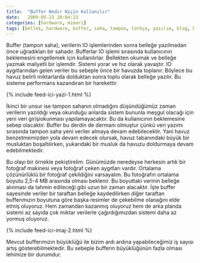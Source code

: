 ```yaml
---
title:  "Buffer Nedir Niçin Kullanılır"
date:   2009-05-23 20:04:23
categories: [hardware, mimari]
tags: [bellek, hardware, buffer, saha, tampon, türkçe, yazılım, blog, blogger, mehmet cem yücel]
---
```


Buffer (tampon saha), verilerin IO işlemlerinden sonra belleğe yazılmadan önce uğradıkları bir sahadır. Bufferlar IO işlemi sırasında kullanıcının beklemesini engellemek için kullanılırlar. Bellekten okumak ve belleğe yazmak maliyetli bir işlemdir. Sistemi yorar ve hız olarak yavaştır. IO aygıtlarından gelen veriler bu sebeple önce bir havuzda toplanır. Böylece bu havuz belirli miktarlarda dolduktan sonra toplu olarak belleğe yazılır. Bu sisteme performans kazandıran bir harekettir.

{% include feed-ici-yazi-1.html %}

İkinci bir unsur ise tampon sahanın olmadığını düşündüğümüz zaman verilerin yazıldığı veya okunduğu anlarda sistem bununla meşgul olacağı için yeni veri girişiokunması yapılamayacaktır. Bu da kullanıcının beklemesine sebep olacaktır. Buffer bu derdin de dermanı olmuştur çünkü veri yazımı sırasında tampon saha yeni veriler almaya devam edebilecektir. Yani havuz benzetmemizden yola devam edecek olursak, havuz tabanındaki büyük bir musluktan boşaltılırken, yukarıdaki bir musluk da havuzu doldurmaya devam edebilmektedir.

Bu olayı bir örnekle pekiştirelim. Günümüzde neredeyse herkesin artık bir fotoğraf makinesi veya fotoğraf çeken aygıtları vardır. Ortalama çözünürlüklü bir fotoğraf çekildiğini varsayalım. Bu fotoğrafın ortalama boyutu 2,5-4 MB arasında olması beklenir. Bu boyuttaki verinin belleğe alınması da tahmin edileceği gibi uzun bir zaman alacaktır. İşte buffer sayesinde veriler bir taraftan belleğe kaydedilirken diğer taraftan bufferımızın boyutuna göre başka resimler de çekebilme olanağını elde etmiş oluyoruz. Hem zamandan kazanmış oluyoruz hem de arka planda sistemi az sayıda çok miktar verilerle çağırdığımızdan sistemi daha az yormuş oluyoruz.

{% include feed-ici-imaj-2.html %}

Mevcut bufferımızın büyüklüğü ile bizim ardı ardına yapabileceğimiz iş sayısı artış gösterebilmektedir. Bu sebeple bufferın büyüklüğünün fazla olması lehimize bir durumdur.
